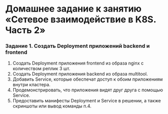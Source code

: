 # Домашнее задание к занятию «Сетевое взаимодействие в K8S. Часть 2»
### Задание 1. Создать Deployment приложений backend и frontend
1) Создать Deployment приложения frontend из образа nginx с количеством реплик 3 шт.
2) Создать Deployment приложения backend из образа multitool.
3) Добавить Service, которые обеспечат доступ к обоим приложениям внутри кластера.
4) Продемонстрировать, что приложения видят друг друга с помощью Service.
5) Предоставить манифесты Deployment и Service в решении, а также скриншоты или вывод команды п.4.




